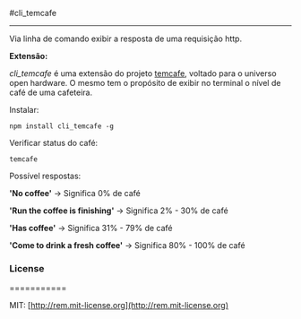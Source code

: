 #cli_temcafe

---


Via linha de comando exibir a resposta de uma requisição http.
 
**Extensão:**

*cli_temcafe* é uma extensão do projeto [temcafe](https://github.com/desireesantos/temcafe), voltado para o universo open hardware. O mesmo tem o propósito de exibir no terminal o nível de café de uma cafeteira.


Instalar:

`npm install cli_temcafe -g`


Verificar status do café:

`temcafe`



Possível respostas:

 **'No coffee'** -> Significa 0% de café  
 
 **'Run the coffee is finishing'** -> Significa 2% - 30% de café 
 
 **'Has coffee'** -> Significa 31% - 79% de café   
 
 **'Come to drink a fresh coffee'** -> Significa 80% - 100% de café   

	

### License
===========

MIT: [http://rem.mit-license.org](http://rem.mit-license.org)



 